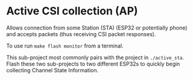 # Active CSI collection (AP)

Allows connection from some Station (STA) (ESP32 or potentially phone) and accepts packets (thus receiving CSI packet responses).

To use run `make flash monitor` from a terminal.

This sub-project most commonly pairs with the project in `./active_sta`. Flash these two sub-projects to two different ESP32s to quickly begin collecting Channel State Information.